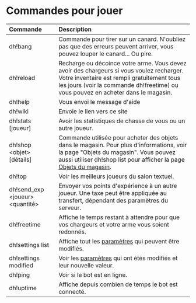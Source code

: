 # Commandes pour jouer



| Commande | Description |
| :--- | :--- |
| dh!bang | Commande pour tirer sur un canard. N'oubliez pas que des erreurs peuvent arriver, vous pouvez louper le canard... Ou pire. |
| dh!reload | Recharge ou décoince votre arme. Vous devez avoir des chargeurs si vous voulez recharger. Votre inventaire est rempli gratuitement tous les jours \(voir la commande dh!freetime\) ou vous pouvez en acheter dans le magasin. |
| dh!help | Vous envoi le message d'aide |
| dh!wiki | Envoie le lien vers ce site |
| dh!stats \[joueur\] | Avoir les statistiques de chasse de vous ou un autre joueur. |
| dh!shop &lt;objet&gt; \[détails\] | Commande utilisée pour acheter des objets dans le magasin. Pour plus d'informations, voir la page "Objets du magasin". Vous pouvez aussi utiliser dh!shop list pour afficher la page [Objets du magasin](store-items.md). |
| dh!top | Voir les meilleurs joueurs du salon textuel. |
| dh!send\_exp &lt;joueur&gt; &lt;quantité&gt; | Envoyer vos points d'expérience à un autre joueur. Une taxe peut être appliquée au transfert, dépendant des paramètres du serveur. |
| dh!freetime | Affiche le temps restant à attendre pour que vos chargeurs et votre arme vous soient redonnés. |
| dh!settings list | Affiche tout les [paramètres](../bot-administration/edit-settings-settings-list.md) qui peuvent être modifiés. |
| dh!settings modified | Voir les [paramètres](../bot-administration/edit-settings-settings-list.md) qui ont étés modifiés et leur nouvelle valeur. |
| dh!ping | Voir si le bot est en ligne. |
| dh!uptime | Affiche depuis combien de temps le bot est connecté. |

